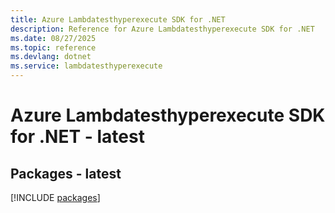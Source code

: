 ```yaml
---
title: Azure Lambdatesthyperexecute SDK for .NET
description: Reference for Azure Lambdatesthyperexecute SDK for .NET
ms.date: 08/27/2025
ms.topic: reference
ms.devlang: dotnet
ms.service: lambdatesthyperexecute
---
```

# Azure Lambdatesthyperexecute SDK for .NET - latest
## Packages - latest
[!INCLUDE [packages](lambdatesthyperexecute-index.md)]